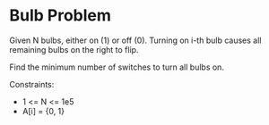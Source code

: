 # Bulb Problem

Given N bulbs, either on (1) or off (0). Turning on i-th bulb causes all remaining bulbs on the right to flip.

Find the minimum number of switches to turn all bulbs on.

Constraints:

- 1 <= N <= 1e5
- A[i] = {0, 1}
